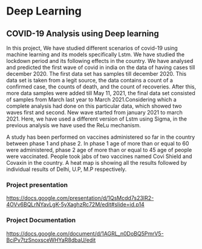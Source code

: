 # Deep Learning

## COVID-19 Analysis using Deep learning

In this project, We have studied different scenarios of covid-19 using machine learning and its models specifically Lstm. We have studied the lockdown period and its following effects in the country. We have analysed and predicted the first wave of covid in india on the data of having cases till december 2020. The first data set has samples till december 2020. This data set is taken from a legit source, the data contains a count of a confirmed case, the counts of death, and the count of recoveries. After this, more data samples were added till May 11, 2021, the final data set consisted of samples from March last year to March 2021.Considering which a complete analysis had done on this particular data, which showed two waves first and second. New wave started from january 2021 to march 2021. Here, we have used a different version of Lstm using Sigma, in the previous analysis we have used the ReLu mechanism.

A study has been performed on vaccines administered so far in the country between phase 1 and phase 2. In phase 1 age of more than or equal to 60 were administered, phase 2 age of more than or equal to 45 age of people were vaccinated. People took jabs of two vaccines named Covi Shield and Covaxin in the country. A heat map is showing all the results followed by individual results of Delhi, U.P, M.P respectively.

### Project presentation

https://docs.google.com/presentation/d/1QsMcdd7s23IR2-4OVv6BQLrNYavLgK-5yXaghzRc72M/edit#slide=id.p14

### Project Documentation

https://docs.google.com/document/d/1AGRL_n0DoBQ5PmrV5-BciPv7tzSnoxsceWHYaR8dbaU/edit
